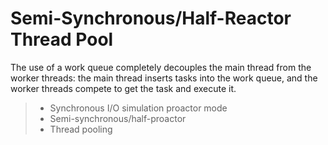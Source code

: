 Semi-Synchronous/Half-Reactor Thread Pool
===============
The use of a work queue completely decouples the main thread from the worker threads: the main thread inserts tasks into the work queue, and the worker threads compete to get the task and execute it.
> * Synchronous I/O simulation proactor mode
> * Semi-synchronous/half-proactor
> * Thread pooling